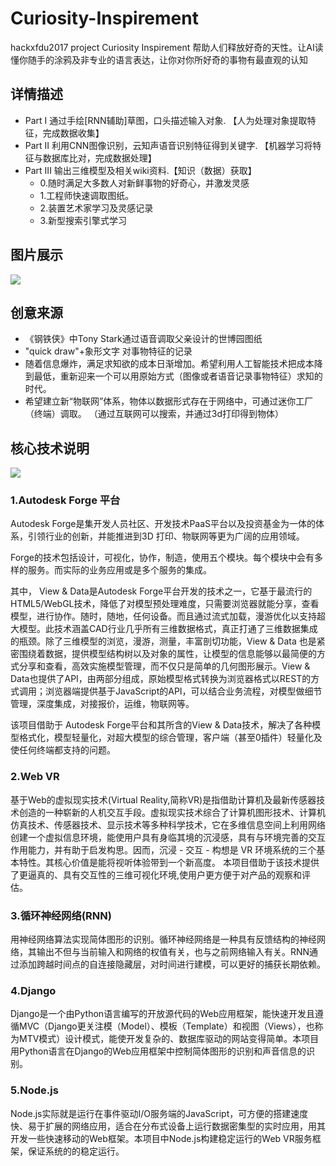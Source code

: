 # Curiosity-Inspirement
hackxfdu2017 project 
Curiosity Inspirement 帮助人们释放好奇的天性。让AI读懂你随手的涂鸦及非专业的语言表达，让你对你所好奇的事物有最直观的认知

## 详情描述
* Part I   通过手绘[RNN辅助]草图，口头描述输入对象.     【人为处理对象提取特征，完成数据收集】
* Part II   利用CNN图像识别，云知声语音识别特征得到关键字.     【机器学习将特征与数据库比对，完成数据处理】    
* Part III  输出三维模型及相关wiki资料.【知识（数据）获取】    
  * 0.随时满足大多数人对新鲜事物的好奇心，并激发灵感
  * 1.工程师快速调取图纸。
  * 2.装置艺术家学习及灵感记录
  * 3.新型搜索引擎式学习


## 图片展示
![](http://oo8jzybo8.bkt.clouddn.com/sword111111111.png)

## 创意来源
* 《钢铁侠》中Tony Stark通过语音调取父亲设计的世博园图纸
* "quick draw"+象形文字 对事物特征的记录
* 随着信息爆炸，满足求知欲的成本日渐增加。希望利用人工智能技术把成本降到最低，重新迎来一个可以用原始方式（图像或者语音记录事物特征）求知的时代。
* 希望建立新“物联网”体系，物体以数据形式存在于网络中，可通过迷你工厂（终端）调取。
（通过互联网可以搜索，并通过3d打印得到物体）

## 核心技术说明
![](http://oo8jzybo8.bkt.clouddn.com/kuangjia.png)

### 1.Autodesk Forge 平台
Autodesk Forge是集开发人员社区、开发技术PaaS平台以及投资基金为一体的体系，引领行业的创新，并能推进到3D 打印、物联网等更为广阔的应用领域。

Forge的技术包括设计，可视化，协作，制造，使用五个模块。每个模块中会有多样的服务。而实际的业务应用或是多个服务的集成。

其中， View & Data是Autodesk Forge平台开发的技术之一，它基于最流行的HTML5/WebGL技术，降低了对模型预处理难度，只需要浏览器就能分享，查看模型，进行协作。随时，随地，任何设备。而且通过流式加载，漫游优化以支持超大模型。此技术涵盖CAD行业几乎所有三维数据格式，真正打通了三维数据集成的瓶颈。除了三维模型的浏览，漫游，测量，丰富剖切功能，View & Data 也是紧密围绕着数据，提供模型结构树以及对象的属性，让模型的信息能够以最简便的方式分享和查看，高效实施模型管理，而不仅只是简单的几何图形展示。View & Data也提供了API，由两部分组成，原始模型格式转换为浏览器格式以REST的方式调用；浏览器端提供基于JavaScript的API，可以结合业务流程，对模型做细节管理，深度集成，对接报价，运维，物联网等。   

该项目借助于 Autodesk Forge平台和其所含的View & Data技术，解决了各种模型格式化，模型轻量化，对超大模型的综合管理，客户端（甚至0插件）轻量化及使任何终端都支持的问题。

### 2.Web VR
基于Web的虚拟现实技术(Virtual Reality,简称VR)是指借助计算机及最新传感器技术创造的一种崭新的人机交互手段。虚拟现实技术综合了计算机图形技术、计算机仿真技术、传感器技术、显示技术等多种科学技术，它在多维信息空间上利用网络创建一个虚拟信息环境，能使用户具有身临其境的沉浸感，具有与环境完善的交互作用能力，并有助于启发构思。因而，沉浸 - 交互 - 构想是 VR 环境系统的三个基本特性。其核心价值是能将视听体验带到一个新高度。
本项目借助于该技术提供了更逼真的、具有交互性的三维可视化环境,使用户更方便于对产品的观察和评估。

### 3.循环神经网络(RNN)

用神经网络算法实现简体图形的识别。循环神经网络是一种具有反馈结构的神经网络，其输出不但与当前输入和网络的权值有关，也与之前网络输入有关。RNN通过添加跨越时间点的自连接隐藏层，对时间进行建模，可以更好的捕获长期依赖。

### 4.Django
Django是一个由Python语言编写的开放源代码的Web应用框架，能快速开发且遵循MVC（Django更关注模（Model）、模板（Template）和视图（Views），也称为MTV模式）设计模式，能使开发复杂的、数据库驱动的网站变得简单。本项目用Python语言在Django的Web应用框架中控制简体图形的识别和声音信息的识别。

### 5.Node.js
Node.js实际就是运行在事件驱动I/O服务端的JavaScript，可方便的搭建速度快、易于扩展的网络应用，适合在分布式设备上运行数据密集型的实时应用，用其开发一些快速移动的Web框架。本项目中Node.js构建稳定运行的Web VR服务框架，保证系统的的稳定运行。